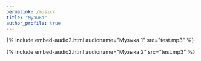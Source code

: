 ```yaml
---
permalink: /music/
title: "Музыка"
author_profile: true
---
```


{% include embed-audio2.html audioname="Музыка 1" src="test.mp3" %}

{% include embed-audio2.html audioname="Музыка 2" src="test.mp3" %}

